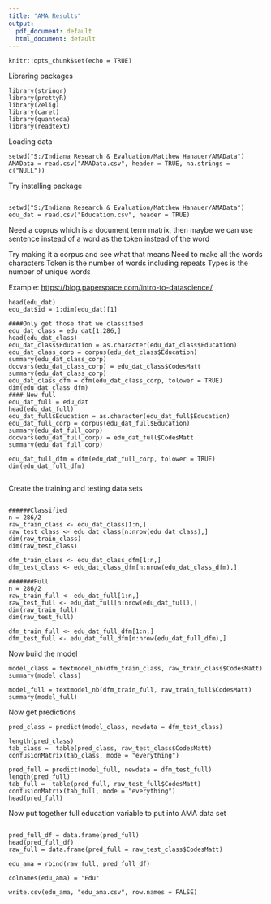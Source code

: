 ```yaml
---
title: "AMA Results"
output:
  pdf_document: default
  html_document: default
---
```


```{r setup, include=FALSE}
knitr::opts_chunk$set(echo = TRUE)
```
Libraring packages
```{r}
library(stringr)
library(prettyR)
library(Zelig)
library(caret)
library(quanteda)
library(readtext)
```
Loading data
```{r}
setwd("S:/Indiana Research & Evaluation/Matthew Hanauer/AMAData")
AMAData = read.csv("AMAData.csv", header = TRUE, na.strings = c("NULL"))
```
Try installing package
```{r}

setwd("S:/Indiana Research & Evaluation/Matthew Hanauer/AMAData")
edu_dat = read.csv("Education.csv", header = TRUE)
```
Need a coprus which is a document term matrix, then maybe we can use sentence instead of a word as the token instead of the word

Try making it a corpus and see what that means
Need to make all the words characters
Token is the number of words including repeats
Types is the number of unique words

Example: https://blog.paperspace.com/intro-to-datascience/
```{r}
head(edu_dat)
edu_dat$id = 1:dim(edu_dat)[1]

####Only get those that we classified
edu_dat_class = edu_dat[1:286,]
head(edu_dat_class)
edu_dat_class$Education = as.character(edu_dat_class$Education)
edu_dat_class_corp = corpus(edu_dat_class$Education)
summary(edu_dat_class_corp)
docvars(edu_dat_class_corp) = edu_dat_class$CodesMatt
summary(edu_dat_class_corp)
edu_dat_class_dfm = dfm(edu_dat_class_corp, tolower = TRUE)
dim(edu_dat_class_dfm)
#### Now full
edu_dat_full = edu_dat
head(edu_dat_full)
edu_dat_full$Education = as.character(edu_dat_full$Education)
edu_dat_full_corp = corpus(edu_dat_full$Education)
summary(edu_dat_full_corp)
docvars(edu_dat_full_corp) = edu_dat_full$CodesMatt
summary(edu_dat_full_corp)

edu_dat_full_dfm = dfm(edu_dat_full_corp, tolower = TRUE)
dim(edu_dat_full_dfm)


```
Create the training and testing data sets 
```{r}

######Classified
n = 286/2
raw_train_class <- edu_dat_class[1:n,]
raw_test_class <- edu_dat_class[n:nrow(edu_dat_class),]
dim(raw_train_class)
dim(raw_test_class)

dfm_train_class <- edu_dat_class_dfm[1:n,]
dfm_test_class <- edu_dat_class_dfm[n:nrow(edu_dat_class_dfm),]

#######Full
n = 286/2
raw_train_full <- edu_dat_full[1:n,]
raw_test_full <- edu_dat_full[n:nrow(edu_dat_full),]
dim(raw_train_full)
dim(raw_test_full)

dfm_train_full <- edu_dat_full_dfm[1:n,]
dfm_test_full <- edu_dat_full_dfm[n:nrow(edu_dat_full_dfm),]

```
Now build the model
```{r}
model_class = textmodel_nb(dfm_train_class, raw_train_class$CodesMatt)
summary(model_class)

model_full = textmodel_nb(dfm_train_full, raw_train_full$CodesMatt)
summary(model_full)

```
Now get predictions
```{r}
pred_class = predict(model_class, newdata = dfm_test_class)

length(pred_class)
tab_class =  table(pred_class, raw_test_class$CodesMatt)
confusionMatrix(tab_class, mode = "everything")

pred_full = predict(model_full, newdata = dfm_test_full)
length(pred_full)
tab_full =  table(pred_full, raw_test_full$CodesMatt)
confusionMatrix(tab_full, mode = "everything")
head(pred_full)
```
Now put together full education variable to put into AMA data set
```{r}

pred_full_df = data.frame(pred_full)
head(pred_full_df)
raw_full = data.frame(pred_full = raw_test_class$CodesMatt)

edu_ama = rbind(raw_full, pred_full_df)

colnames(edu_ama) = "Edu"

write.csv(edu_ama, "edu_ama.csv", row.names = FALSE)
```
